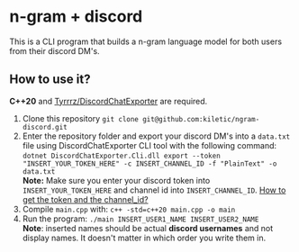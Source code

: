 # n-gram + discord
This is a CLI program that builds a n-gram language model for both users from their discord DM's.
## How to use it?
**C++20** and [Tyrrrz/DiscordChatExporter](https://github.com/Tyrrrz/DiscordChatExporter) are required.
1. Clone this repository `git clone git@github.com:kiletic/ngram-discord.git`
2. Enter the repository folder and export your discord DM's into a `data.txt` file using DiscordChatExporter CLI tool with the following command:  
`dotnet DiscordChatExporter.Cli.dll export --token "INSERT_YOUR_TOKEN_HERE" -c INSERT_CHANNEL_ID -f "PlainText" -o data.txt`  
**Note:** Make sure you enter your discord token into `INSERT_YOUR_TOKEN_HERE` and channel id into `INSERT_CHANNEL_ID`. [How to get the token and the channel_id?](https://github.com/Tyrrrz/DiscordChatExporter/blob/master/.docs/Token-and-IDs.md) 
3. Compile `main.cpp` with: `c++ -std=c++20 main.cpp -o main`
4. Run the program: `./main INSERT_USER1_NAME INSERT_USER2_NAME`  
  **Note**: inserted names should be actual **discord usernames** and not display names. It doesn't matter in which order you write them in.
